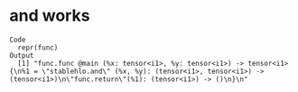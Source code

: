# and works

    Code
      repr(func)
    Output
      [1] "func.func @main (%x: tensor<i1>, %y: tensor<i1>) -> tensor<i1> {\n%1 = \"stablehlo.and\" (%x, %y): (tensor<i1>, tensor<i1>) -> (tensor<i1>)\n\"func.return\"(%1): (tensor<i1>) -> ()\n}\n"

